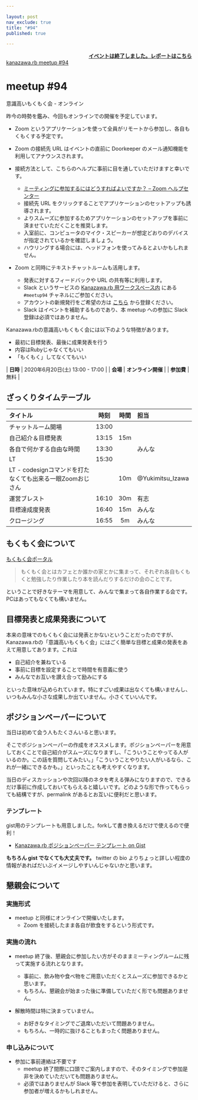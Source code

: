 ```yaml
---

layout: post
nav_exclude: true
title: "#94"
published: true

---
```


<div style="text-align: right;"><a href="./report"><strong>イベントは終了しました。レポートはこちら</strong></a></div>

<div class="doorkeeper-widget">
<a class="doorkeeper-registration-widget" href="https://kzrb.doorkeeper.jp/events/106933">kanazawa.rb meetup #94</a><script src="https://widgets.doorkeeper.jp/w/widget.js"></script>
</div>

# meetup #94

意識高いもくもく会 - オンライン

昨今の時勢を鑑み、今回もオンラインでの開催を予定しています。

* Zoom というアプリケーションを使って全員がリモートから参加し、各自もくもくする予定です。
* Zoom の接続先 URL はイベントの直前に Doorkeeper のメール通知機能を利用してアナウンスされます。
* 接続方法として、こちらのヘルプに事前に目を通していただけますと幸いです。
    * [ミーティングに参加するにはどうすればよいですか？ – Zoom ヘルプセンター](https://support.zoom.us/hc/ja/articles/201362193-%E3%83%9F%E3%83%BC%E3%83%86%E3%82%A3%E3%83%B3%E3%82%B0%E3%81%AB%E5%8F%82%E5%8A%A0%E3%81%99%E3%82%8B%E3%81%AB%E3%81%AF%E3%81%A9%E3%81%86%E3%81%99%E3%82%8C%E3%81%B0%E3%82%88%E3%81%84%E3%81%A7%E3%81%99%E3%81%8B-)
    * 接続先 URL をクリックすることでアプリケーションのセットアップも誘導されます。
    * よりスムーズに参加するためアプリケーションのセットアップを事前に済ませていただくことを推奨します。
    * 入室前に、コンピュータのマイク・スピーカーが想定どおりのデバイスが指定されているかを確認しましょう。
    * ハウリングする場合には、ヘッドフォンを使ってみるとよいかもしれません。

* Zoom と同時にテキストチャットルームも活用します。
    * 発表に対するフィードバックや URL の共有等に利用します。
    * Slack というサービスの [Kanazawa.rb 用ワークスペース内](https://kzrb.slack.com/) にある `#meetup94` チャネルにご参加ください。
    * アカウントの新規発行をご希望の方は [こちら](https://kzrb-slackin.herokuapp.com/) から登録ください。
    * Slack はイベントを補助するものであり、本 meetup への参加に Slack 登録は必須ではありません。

Kanazawa.rbの意識高いもくもく会には以下のような特徴があります。

* 最初に目標発表、最後に成果発表を行う
* 内容はRubyじゃなくてもいい
* 「もくもく」してなくてもいい


| **日時**   | 2020年6月20日(土) 13:00 - 17:00 |
| **会場**   | **オンライン開催** |
| **参加費** | 無料 |

## ざっくりタイムテーブル

| タイトル                          | 時刻  | 時間 | 担当                                                    |
|:----------------------------------|:-----:|:----:|:--------------------------------------------------------|
| チャットルーム開場                | 13:00 |      |                                                         |
| 自己紹介＆目標発表                | 13:15 | 15m  |                                                         |
| 各自で何かする自由な時間          | 13:30 |      | みんな                                                  |
| LT                                | 15:30 |      |                                                         |
| LT - codesignコマンドを打たなくても出来る一眼Zoomおじさん | | 10m | @Yukimitsu_Izawa                       |
| 運営ブレスト                      | 16:10 | 30m  | 有志                                                    |
| 目標達成度発表                    | 16:40 | 15m  | みんな                                                  |
| クロージング                      | 16:55 | 5m   | みんな                                                  |

## もくもく会について

[もくもく会ポータル](http://mokumokukai.tumblr.com/)

> もくもく会とはカフェとか誰かの家とかに集まって、それぞれ各自もくもくと勉強したり作業したり本を読んだりするだけの会のことです。

ということで好きなテーマを用意して、みんなで集まって各自作業する会です。PCはあってもなくても構いません。


## 目標発表と成果発表について

本来の意味でのもくもく会には発表とかないということだったのですが、Kanazawa.rbの「意識高いもくもく会」にはごく簡単な目標と成果の発表をあえて用意してあります。これは

* 自己紹介を兼ねている
* 事前に目標を設定することで時間を有意義に使う
* みんなでお互いを讃え合って励みにする

といった意味が込められています。特にすごい成果は出なくても構いませんし、いつもみんな小さな成果しか出ていません。小さくていいんです。


## ポジションペーパーについて

当日は初めて会う人もたくさんいると思います。

そこでポジションペーパーの作成をオススメします。ポジションペーパーを用意しておくことで自己紹介がスムーズになりますし、「こういうことやってる人がいるのか。この話を質問してみたい。」「こういうことやりたい人がいるなら、これが一緒にできるかも。」といったことも考えやすくなります。

当日のディスカッションや次回以降のネタを考える弾みになりますので、できるだけ事前に作成しておいてもらえると嬉しいです。どのような形で作ってもらっても結構ですが、permalink があるとお互いに便利だと思います。


### テンプレート

gist用のテンプレートも用意しました。forkして書き換えるだけで使えるので便利！

- [Kanazawa.rb ポジションペーパー テンプレート on Gist](https://gist.github.com/5a523ec3180002229a32)

**もちろん gist でなくても大丈夫です。** twitter の bio よりちょっと詳しい程度の情報があればだいぶイメージしやすいんじゃないかと思います。


## 懇親会について

### 実施形式

* meetup と同様にオンラインで開催いたします。
  + Zoom を接続したまま各自が飲食をするという形式です。

### 実施の流れ

* meetup 終了後、懇親会に参加したい方がそのままミーティングルームに残って実施する流れとなります。
  + 事前に、飲み物や食べ物をご用意いただくとスムーズに参加できるかと思います。
  + もちろん、懇親会が始まった後に準備していただく形でも問題ありません。

* 解散時間は特に決まっていません。
  + お好きなタイミングでご退席いただいて問題ありません。
  + もちろん、一時的に抜けることもまったく問題ありません。

### 申し込みについて
* 参加に事前連絡は不要です
  + meetup 終了間際に口頭でご案内しますので、そのタイミングで参加是非を決めていただいても問題ありません。
  + 必須ではありませんが Slack 等で参加を表明していただけると、さらに参加者が増えるかもしれません。


